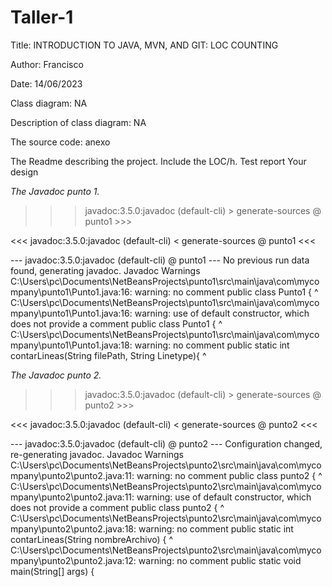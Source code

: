 # Taller-1


Title: INTRODUCTION TO JAVA, MVN, AND GIT: LOC COUNTING

Author: Francisco

Date: 14/06/2023

Class diagram: NA

Description of class diagram: NA
  


The source code: anexo

The Readme  describing the project. Include the LOC/h.
Test report
Your design

*The Javadoc punto 1.*

>>> javadoc:3.5.0:javadoc (default-cli) > generate-sources @ punto1 >>>

<<< javadoc:3.5.0:javadoc (default-cli) < generate-sources @ punto1 <<<


--- javadoc:3.5.0:javadoc (default-cli) @ punto1 ---
No previous run data found, generating javadoc.
Javadoc Warnings
C:\Users\pc\Documents\NetBeansProjects\punto1\src\main\java\com\mycompany\punto1\Punto1.java:16: warning: no comment
public class Punto1 {
^
C:\Users\pc\Documents\NetBeansProjects\punto1\src\main\java\com\mycompany\punto1\Punto1.java:16: warning: use of default constructor, which does not provide a comment
public class Punto1 {
^
C:\Users\pc\Documents\NetBeansProjects\punto1\src\main\java\com\mycompany\punto1\Punto1.java:18: warning: no comment
public static int contarLineas(String filePath, String Linetype){
^

*The Javadoc punto 2.*

>>> javadoc:3.5.0:javadoc (default-cli) > generate-sources @ punto2 >>>

<<< javadoc:3.5.0:javadoc (default-cli) < generate-sources @ punto2 <<<


--- javadoc:3.5.0:javadoc (default-cli) @ punto2 ---
Configuration changed, re-generating javadoc.
Javadoc Warnings
C:\Users\pc\Documents\NetBeansProjects\punto2\src\main\java\com\mycompany\punto2\punto2.java:11: warning: no comment
public class punto2 {
^
C:\Users\pc\Documents\NetBeansProjects\punto2\src\main\java\com\mycompany\punto2\punto2.java:11: warning: use of default constructor, which does not provide a comment
public class punto2 {
^
C:\Users\pc\Documents\NetBeansProjects\punto2\src\main\java\com\mycompany\punto2\punto2.java:18: warning: no comment
public static int contarLineas(String nombreArchivo) {
^
C:\Users\pc\Documents\NetBeansProjects\punto2\src\main\java\com\mycompany\punto2\punto2.java:12: warning: no comment
public static void main(String[] args) {
